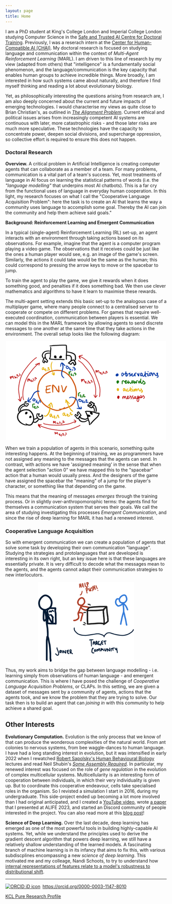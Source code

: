 ```yaml
---
layout: page
title: Home
---
```


I am a PhD student at King's College London and Imperial College London studying Computer Science in the [Safe and Trusted AI Centre for Doctoral Training](https://safeandtrustedai.org).
Previously, I was a reserach intern at the [Center for Human-Compatible AI (CHAI)](https://www.humancompatible.ai).
My doctoral research is focused on studying language and communication within the context of _Multi-Agent Reinforcement Learning_ (MARL).
I am driven to this line of research by my view (adapted from others) that "intelligence" is a fundamentally social phenomenon, and the language/communication is the key capacity that enables human groups to achieve incredible things.
More broadly, I am interested in how such systems came about naturally, and therefore I find myself thinking and reading a lot about evolutionary biology.

Yet, as philosophically interesting the questions arising from research are, I am also deeply concerned about the current and future impacts of emerging technologies.
I would characterise my views as quite close to Brian Christian's, as outlined in [_The Alignment Problem_](https://www.amazon.com/Alignment-Problem-Machine-Learning-Values/dp/0393635821).
Current ethical and political issues arises from increasingly competent AI systems are continuous with later, more catastrophic risks - and those later risks are much more speculative.
These technologies have the capacity to concentrate power, deepen social divisions, and supercharge oppression, so collective effort is required to ensure this does not happen.

### Doctoral Research

**Overview.** A critical problem in Artificial Intelligence is creating computer agents that can collaborate as a member of a team.
For many problems, communication is a vital part of a team's success. Yet, most treatments of language in AI focus on learning the statistical patterns of words (i.e. the _"language modelling"_ that underpins most AI chatbots).
This is a far cry from the functional uses of language in everyday human cooperation.
In this light, my research focuses on what I call the "Cooperative Language Acquisition Problem": here the task is to create an AI that learns the way a community uses language to accomplish some goal.
Thereby the AI can join the community and help them achieve said goals."


**Background: Reinforcement Learning and Emergent Communication**

In a typical (single-agent) Reinforcement Learning (RL) set-up, an agent interacts with an environment through taking actions based on its observations.
For example, imagine that the agent is a computer program playing a video game.
The observations that it receives could be just like the ones a human player would see, e.g. an image of the game's screen.
Similarly, the actions it could take would be the same as the human; this could correspond to pressing the arrow keys to move or the spacebar to jump.

To train the agent to play the game, we give it rewards when it does something good, and penalties if it does something bad.
We then use clever mathematics and algorithms to have it learn to maximise these rewards.

The multi-agent setting extends this basic set-up to the analogous case of a multiplayer game, where many people connect to a centralised server to cooperate or compete on different problems. For games that require well-executed coordination, communication between players is essential.
We can model this in the MARL framework by allowing agents to send discrete messages to one another at the same time that they take actions in the environment.
The overall setup looks like the following diagram:

<p align="center">
<img src="./assets/marl_communication.png" width="500px" display="block" margin-left="auto" margin-right="auto" class="center"/>
</p>

When we train a population of agents in this scenario, something quite interesting happens.
At the beginning of training, we as programmers have not assigned any meaning to the messages that the agents can send.
In contrast, with actions we have 'assigned meaning' in the sense that when the agent selection "action 0" we have mapped this to the "spacebar" action that a human would usually press.
And the designers of the game have assigned the spacebar the "meaning" of a jump for the player's character, or something like that depending on the game.

This means that the meaning of messages _emerges_ through the training process. Or in slightly over-anthropomorophic terms: the agents find for themselves a communication system that serves their goals.
We call the area of studying investigating this processes _Emergent Communication_, and since the rise of deep learning for MARL it has had a renewed interest.

### Cooperative Language Acquisition

So with emergent communication we can create a population of agents that solve some task by developing their own communication "language".
Studying the strategies and protolanguages that are developed is interesting in its own right, but an key issue here is that these languages are essentially private.
It is very difficult to decode what the messages mean to the agents, and the agents cannot adapt their communication strategies to new interlocutors.

<p align="center">
<img src="./assets/clap-cartoon.png" width="300px" display="block" margin-left="auto" margin-right="auto" class="center"/>
</p>

Thus, my work aims to bridge the gap between language modelling - i.e. learning simply from observations of human language - and emergent communication.
This is where I have posed the challenge of _Cooperative Language Acquisition Problems_, or CLAPs.
In this setting, we are given a dataset of messages sent by a community of agents, actions that the agents took, and we know the problem that they are trying to solve.
Our task then is to build an agent that can _joining in_ with this community to help achieve a shared goal. 

## Other Interests

**Evolutionary Computation.** Evolution is the only process that we know of that can produce the wonderous complexities of the natural world.
From ant colonies to nervous systems, from bee waggle-dances to human language.
I have had a long standing interest in evolution, but it was intensified in early 2022 when I rewatched [Robert Sapolsky's Human Behavioural Biology](https://www.youtube.com/playlist?list=PL848F2368C90DDC3D) lectures and read Neil Shubin's [_Some Assembly Required_](https://www.amazon.com/Some-Assembly-Required-Decoding-Billion/dp/1101871334).
In particular, my renewed interest was focused on the role of _gene regulation_ in the evolution of complex multicellular systems.
Multicellularity is an interesting form of cooperation between individuals, in which their very individuality is given up.
But to coordinate this cooperative endeavour, cells take specialised roles in the organism.
So I revisted a simulation I start in 2016, during my undergraduate.
This side-project ended up becoming a lot more involved than I had original anticipated, and I created a [YouTube video](https://www.youtube.com/channel/UCNxxs-OEF_5xhM8iOX87NSg), wrote [a paper](https://direct.mit.edu/isal/proceedings/isal/35/77/116930) that I presented at ALIFE 2023, and started an Discord community of people interested in the project. You can also read more at this [blog post](https://dylancope.com/protoevo)!

**Science of Deep Learning.** Over the last decade, deep learning has emerged as one of the most powerful tools in building highly-capable AI systems.
Yet, while we understand the principles used to derive the gradient descent algorithm that powers deep learning, we still have a relatively shallow understanding of the learned models.
A fascinating branch of machine learning is in its infancy that aims to fix this, with various subdiscplines encompassing a new _science of deep learning_.
This motivated me and my colleage, Nandi Schoots, to try to understand how [internal representations of features relate to a model's robustness to distributional shift](https://domaingen.github.io/accepted).

---

<div itemscope itemtype="https://schema.org/Person"><a itemprop="sameAs" content="https://orcid.org/0000-0003-1147-8010" href="https://orcid.org/0000-0003-1147-8010" target="orcid.widget" rel="me noopener noreferrer" style="vertical-align:top;"><img src="https://orcid.org/sites/default/files/images/orcid_16x16.png" style="width:1em;margin-right:.5em;" alt="ORCID iD icon">https://orcid.org/0000-0003-1147-8010</a></div>

[KCL Pure Research Profile](https://kclpure.kcl.ac.uk/portal/en/persons/dylan-cope)
